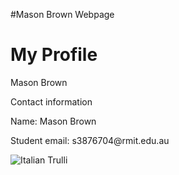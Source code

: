 #Mason Brown Webpage


<h1>My Profile</h1>

<p>Mason Brown</p>

<p>Contact information</p>

<p>Name: Mason Brown</p>

<p>Student email: s3876704@rmit.edu.au</p>
<p> 
<img src="pic_trulli.jpg" alt="Italian Trulli">
